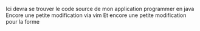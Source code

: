 Ici devra se trouver le code source de mon application programmer en java
Encore une petite modification via vim
Et encore une petite modification pour la forme
